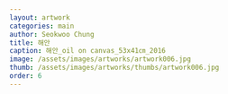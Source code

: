 ```yaml
---
layout: artwork
categories: main
author: Seokwoo Chung
title: 해안
caption: 해안_oil on canvas_53x41㎝_2016
image: /assets/images/artworks/artwork006.jpg
thumb: /assets/images/artworks/thumbs/artwork006.jpg
order: 6
---
```

